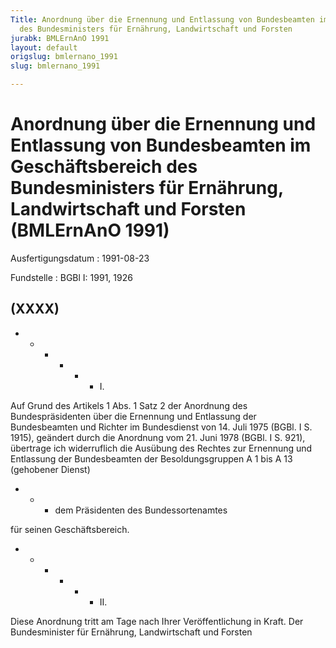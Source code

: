 ```yaml
---
Title: Anordnung über die Ernennung und Entlassung von Bundesbeamten im Geschäftsbereich
  des Bundesministers für Ernährung, Landwirtschaft und Forsten
jurabk: BMLErnAnO 1991
layout: default
origslug: bmlernano_1991
slug: bmlernano_1991

---
```


# Anordnung über die Ernennung und Entlassung von Bundesbeamten im Geschäftsbereich des Bundesministers für Ernährung, Landwirtschaft und Forsten (BMLErnAnO 1991)

Ausfertigungsdatum
:   1991-08-23

Fundstelle
:   BGBl I: 1991, 1926

## (XXXX)


*
    *
        *
            *
                *
                    *   I.


















Auf Grund des Artikels 1 Abs. 1 Satz 2 der Anordnung des
Bundespräsidenten über die Ernennung und Entlassung der Bundesbeamten
und Richter im Bundesdienst von 14. Juli 1975 (BGBl. I S. 1915),
geändert durch die Anordnung vom 21. Juni 1978 (BGBl. I S. 921),
übertrage ich widerruflich die Ausübung des Rechtes zur Ernennung und
Entlassung der Bundesbeamten der Besoldungsgruppen A 1 bis A 13
(gehobener Dienst)

*
    *
        *   dem Präsidenten des Bundessortenamtes









für seinen Geschäftsbereich.

*
    *
        *
            *
                *
                    *   II.


















Diese Anordnung tritt am Tage nach Ihrer Veröffentlichung in Kraft.
Der Bundesminister für Ernährung, Landwirtschaft und Forsten

